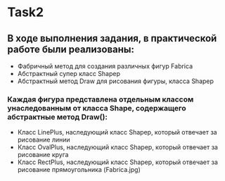 # Task2
## В ходе выполнения задания, в практической работе были реализованы:
-   Фабричный метод для создания различных фигур Fabrica
-   Абстрактный супер класс Shapep
-   Абстрактный метод Draw для  рисования фигуры, класса Shapep
### Каждая фигура представлена отдельным классом унаследованным от класса Shape, содержащего абстрактные метод Draw():
-   Класс LinePlus, наследующий класс Shapep, который отвечает за рисование линии 
-   Класс OvalPlus, наследующий класс Shapep, который отвечает за рисование круга
-   Класс RectPlus, наследующий класс Shapep, который отвечает за рисование прямоугольника
(Fabrica.jpg)
